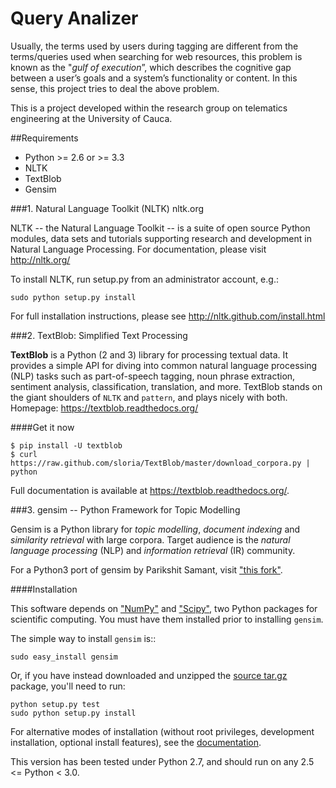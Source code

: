 Query Analizer
====================================

Usually, the terms used by users during tagging are different from the terms/queries used when searching for web resources, this problem is known as the "*gulf of execution*”, which describes the cognitive gap between a user’s goals and a system’s functionality or content. In this sense, this project tries to deal the above problem. 

This is a project developed within the research group on telematics engineering at the University of Cauca.

##Requirements

- Python >= 2.6 or >= 3.3
- NLTK
- TextBlob
- Gensim

###1. Natural Language Toolkit (NLTK)   nltk.org

NLTK -- the Natural Language Toolkit -- is a suite of open source
Python modules, data sets and tutorials supporting research and
development in Natural Language Processing. For documentation, please visit http://nltk.org/

To install NLTK, run setup.py from an administrator account, e.g.:

    sudo python setup.py install

For full installation instructions, please see http://nltk.github.com/install.html


###2. TextBlob: Simplified Text Processing

**TextBlob** is a Python (2 and 3) library for processing textual data. It provides a simple API for diving into common natural language processing (NLP) tasks such as part-of-speech tagging, noun phrase extraction, sentiment analysis, classification, translation, and more. TextBlob stands on the giant shoulders of `NLTK` and `pattern`, and plays nicely with both. Homepage: https://textblob.readthedocs.org/

####Get it now

    $ pip install -U textblob
    $ curl https://raw.github.com/sloria/TextBlob/master/download_corpora.py | python

Full documentation is available at https://textblob.readthedocs.org/.


###3. gensim -- Python Framework for Topic Modelling

Gensim is a Python library for *topic modelling*, *document indexing* and *similarity retrieval* with large corpora.
Target audience is the *natural language processing* (NLP) and *information retrieval* (IR) community.

For a Python3 port of gensim by Parikshit Samant, visit ["this fork"](https://github.com/samantp/gensimPy3).

####Installation

This software depends on ["NumPy"](http://www.numpy.org/) and ["Scipy"](http://www.scipy.org/Download), two Python packages for scientific computing.
You must have them installed prior to installing `gensim`.

The simple way to install `gensim` is::

    sudo easy_install gensim

Or, if you have instead downloaded and unzipped the [source tar.gz](http://pypi.python.org/pypi/gensim) package,
you'll need to run:

    python setup.py test
    sudo python setup.py install


For alternative modes of installation (without root privileges, development
installation, optional install features), see the [documentation](http://radimrehurek.com/gensim/install.html).

This version has been tested under Python 2.7, and should run on any 2.5 <= Python < 3.0.

